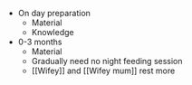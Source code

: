- On day preparation
    - Material
    - Knowledge
- 0-3 months
    - Material
    - Gradually need no night feeding session
    - [[Wifey]] and [[Wifey mum]] rest more 
